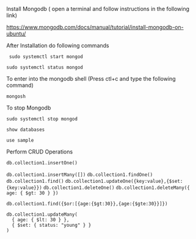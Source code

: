 Install Mongodb  ( open a terminal and follow instructions in the following link)

https://www.mongodb.com/docs/manual/tutorial/install-mongodb-on-ubuntu/

After Installation do following commands

`` sudo systemctl start mongod``

``sudo systemctl status mongod``

To enter into the mongodb shell (Press ctl+c and  type the following command)

``mongosh``

To stop Mongodb

``sudo systemctl stop mongod``

``show databases``

``use sample``

Perform CRUD Operations

``db.collection1.insertOne()``

``db.collection1.insertMany([])``
``db.collection1.findOne()``
``db.collection1.find()``
``db.collection1.updateOne({key:value},{$set:{key:value}})``
``db.collection1.deleteOne()``
``db.collection1.deleteMany({ age: { $gt: 30 } })``

``db.collection1.find({$or:[{age:{$gt:30}},{age:{$gte:30}}]})``

```
db.collection1.updateMany(
  { age: { $lt: 30 } },
  { $set: { status: "young" } }
)
```







